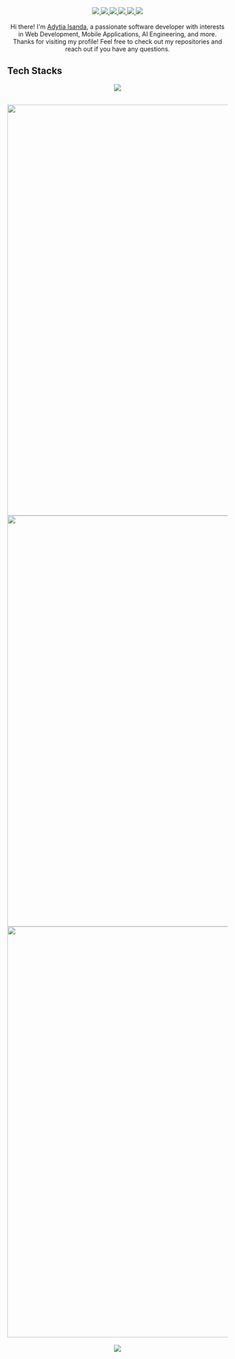 <div align="center">
<a href="mailto:dityaisanda@gmail.com">
  <img src="https://img.shields.io/badge/Gmail-D14836?style=for-the-badge&logo=gmail&logoColor=white">
</a>
<a href="https://id.linkedin.com/in/adytia-isanda-441a8a232">
  <img src="https://img.shields.io/badge/linkedin-%230077B5.svg?style=for-the-badge&logo=linkedin&logoColor=white">
</a>
<a href="https://www.upwork.com/freelancers/~01d79509e0c94b23dc">
  <img src="https://img.shields.io/badge/UpWork-6FDA44?style=for-the-badge&logo=Upwork&logoColor=white">
</a>
<a href="https://www.freelancer.com/u/daditsan">
  <img src="https://img.shields.io/badge/Freelancer-29B2FE?style=for-the-badge&logo=Freelancer&logoColor=white">
</a>
<a href="http://www.youtube.com/@daditsan">
  <img src="https://img.shields.io/badge/YouTube-%23FF0000.svg?style=for-the-badge&logo=YouTube&logoColor=white">
</a>
<a href="https://www.hackerrank.com/profile/daditsan">
  <img src="https://img.shields.io/badge/-Hackerrank-2EC866?style=for-the-badge&logo=HackerRank&logoColor=white">
</a>
</div> 

<br/>
<div align="center">  
  Hi there! I'm <a href="https://github.com/daditsan">Adytia Isanda</a>, a passionate software developer with interests in Web Development, Mobile Applications, AI Engineering, and more.
  Thanks for visiting my profile! Feel free to check out my repositories and reach out if you have any questions.
</div>


## Tech Stacks
<p align="center">
  <a href="https://skillicons.dev">
    <img src="https://skillicons.dev/icons?i=git,bash,nodejs,html,css,javascript,typescript,express,react,vite,nextjs,aws,gcp,vercel,firebase,cloudflare,graphql,apollo,tailwind,materialui,bootstrap,jest,mongodb,postgres,sequelize,redis,postman,supabase" />
  </a>
</p>
<br/>
<a href="https://github.com/daditsan/github-readme-stats">
  <img width=940 heigth=400 align="center" src="https://github-readme-stats.vercel.app/api?username=daditsan&show_icons=true&rank_icon=percentile&theme=tokyonight" />
</a>
<a href="https://github.com/daditsan/convoychat">
  <img width=940 heigth=400 align="center" src="https://github-readme-stats.vercel.app/api/top-langs?username=daditsan&layout=compact&langs_count=8&card_width=320&theme=tokyonight" />
</a>
<a href="https://github.com/daditsan/github-readme-stats">
  <img width=940 heigth=400 align="center" src="https://github-readme-stats.vercel.app/api/wakatime?username=daditsan&theme=tokyonight" />
</a>

<br/>
<br/>
<div align="center">
<a href="https://github.com/piyushsuthar/github-readme-quotes">
  <img align="center" src="https://quotes-github-readme.vercel.app/api?type=horizontal&theme=dracula&border=true&quote=Skynet+is+real.&author=Timothy+Stanley,+2024">
</a>
</div>
